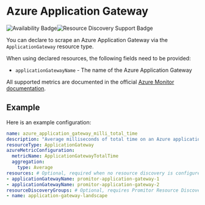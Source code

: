 # Azure Application Gateway

![Availability Badge](https://img.shields.io/badge/Available%20Starting-v2.0-green.svg)![Resource Discovery Support Badge](https://img.shields.io/badge/Support%20for%20Resource%20Discovery-Yes-green.svg)

You can declare to scrape an Azure Application Gateway via the `ApplicationGateway` resource
type.

When using declared resources, the following fields need to be provided:

- `applicationGatewayName` - The name of the Azure Application Gateway

All supported metrics are documented in the official [Azure Monitor documentation](https://docs.microsoft.com/en-us/azure/azure-monitor/platform/metrics-supported#microsoftnetworkapplicationgateways).

## Example

Here is an example configuration:

```yaml
name: azure_application_gateway_milli_total_time
description: "Average milliseconds of total time on an Azure application gateway"
resourceType: ApplicationGateway
azureMetricConfiguration:
  metricName: ApplicationGatewayTotalTime
  aggregation:
    type: Average
resources: # Optional, required when no resource discovery is configured
- applicationGatewayName: promitor-application-gateway-1
- applicationGatewayName: promitor-application-gateway-2
resourceDiscoveryGroups: # Optional, requires Promitor Resource Discovery agent (https://promitor.io/concepts/how-it-works#using-resource-discovery)
- name: application-gateway-landscape
```
